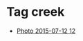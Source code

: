 <!--
title: Tag creek
date: 2020-06-28T14:49:39.469Z
tags:
-->
# Tag creek

 * [Photo 2015-07-12 12](123884671937.md)